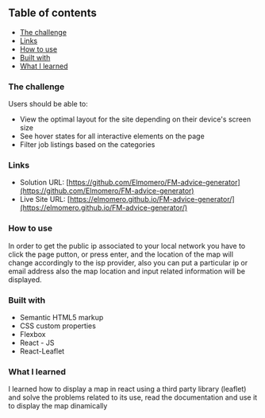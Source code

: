 ## Table of contents

- [The challenge](#the-challenge)
- [Links](#links)
- [How to use](#how-to-use)
- [Built with](#built-with)
- [What I learned](#what-i-learned)

### The challenge

Users should be able to:

- View the optimal layout for the site depending on their device's screen size
- See hover states for all interactive elements on the page
- Filter job listings based on the categories

### Links

- Solution URL: [https://github.com/Elmomero/FM-advice-generator](https://github.com/Elmomero/FM-advice-generator)
- Live Site URL: [https://elmomero.github.io/FM-advice-generator/](https://elmomero.github.io/FM-advice-generator/)

### How to use

In order to get the public ip associated to your local network
you have to click the page putton, or press enter, and the location of the map will
change accordingly to the isp provider, also you can put a particular
ip or email address also the map location and input related information
will be displayed.

### Built with

- Semantic HTML5 markup
- CSS custom properties
- Flexbox
- React - JS
- React-Leaflet

### What I learned

I learned how to display a map in react using a third party
library (leaflet) and solve the problems related to its use,
read the documentation and use it to display the map dinamically
